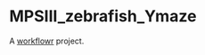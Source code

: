 # MPSIII_zebrafish_Ymaze

A [workflowr][] project.

[workflowr]: https://github.com/jdblischak/workflowr
